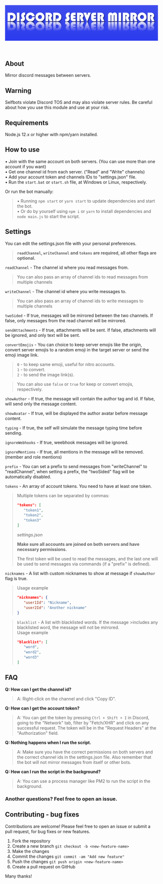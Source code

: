 <div align="center">
  <br />
  <p>
    <img src="./logo.png" width="800" alt="discord-server-mirror" />
  </p>
  <br />
</div>

## About
Mirror discord messages between servers.

## Warning
Selfbots violate Discord TOS and may also violate server rules. Be careful about how you use this module and use at your risk.

## Requirements
Node.js 12.x or higher with npm/yarn installed.

## How to use
• Join with the same account on both servers. (You can use more than one account if you want)  
• Get one channel id from each server. ("Read" and "Write" channels)  
• Add your account token and channels IDs to "settings.json" file.  
• Run the `start.bat` or `start.sh` file, at Windows or Linux, respectively.

Or run the bot manually:
> • Running `npm start` or `yarn start` to update dependencies and start the bot.  
> • Or do by yourself using `npm i` or `yarn` to install dependencies and `node main.js` to start the script.

## Settings
You can edit the settings.json file with your personal preferences.
> **`readChannel`, `writeChannel` and `tokens` are required, all other flags are optional.**

`readChannel` - The channel id where you read messages from.
> You can also pass an array of channel ids to read messages from multiple channels  

`writeChannel` - The channel id where you write messages to.  
> You can also pass an array of channel ids to write messages to multiple channels  

`twoSided` - If true, messages will be mirrored between the two channels. If false, only messages from the read channel will be mirrored.  

`sendAttachments` - If true, attachments will be sent. If false, attachments will be ignored, and only text will be sent.  

`convertEmojis` - You can choice to keep server emojis like the origin, convert server emojis to a random emoji in the target server or send the emoji image link.  
> `0` - to keep same emoji, useful for nitro accounts.   
> `1` - to convert.  
> `2` - to send the image link(s).  

> You can also use `false` or `true` for keep or convert emojis, respectively.  

`showAuthor` - If true, the message will contain the author tag and id. If false, will send only the message content.  

`showAvatar` - If true, will be displayed the author avatar before message content.  

`typing` - If true, the self will simulate the message typing time before sending.  

`ignoreWebhooks` - If true, weebhook messages will be ignored.  

`ignoreMentions` - If true, all mentions in the message will be removed. (member and role mentions)  

`prefix` - You can set a prefix to send messages from "writeChannel" to "readChannel", when setting a prefix, the "twoSided" flag will be automatically disabled.  

`tokens` - An array of account tokens. You need to have at least one token.  
> Multiple tokens can be separated by commas:
> ```json
>"tokens": [
>    "token1",
>    "token2",
>    "token3"
>]
> ```
> *settings.json*
> 
> **Make sure all accounts are joined on both servers and have necessary permissions.**  
> 
> The first token will be used to read the messages, and the last one will be used to send messages via commands (if a "prefix" is defined).  

`nicknames` - A list with custom nicknames to show at message if `showAuthor` flag is true.  
> Usage example
>```json
>"nicknames": {
>    "user1Id": "Nickname",
>    "user2Id": "Another nickname"
>}
>```

>`blacklist` - A list with blacklisted words. If the message >includes any blacklisted word, the message will not be mirrored.  
> Usage example
>```json
>"blacklist": [
>    "word",
>    "word2",
>    "word3"
>]
>```

## FAQ
**Q: How can I get the channel id?**
> A: Right-click on the channel and click "Copy ID".

**Q: How can I get the account token?**
> A: You can get the token by pressing `Ctrl + Shift + I` in Discord, going to the "Network" tab, filter by "Fetch/XHR" and click on any successful request. The token will be in the "Request Headers" at the "Authorization" field.

**Q: Nothing happens when I run the script.**
> A: Make sure you have the correct permissions on both servers and the correct channel ids in the settings.json file. Also remember that the bot will not mirror messages from itself or other bots.

**Q: How can I run the script in the background?**
> A: You can use a process manager like PM2 to run the script in the background.

### Another questions? Feel free to open an issue.

## Contributing - bug fixes
Contributions are welcome! Please feel free to open an issue or submit a pull request, for bug fixes or new features.

1. Fork the repository
2. Create a new branch `git checkout -b <new-feature-name>`
3. Make the changes
4. Commit the changes `git commit -am "Add new feature"`
5. Push the changes `git push origin <new-feature-name>`
6. Create a pull request on GitHub

Many thanks!
